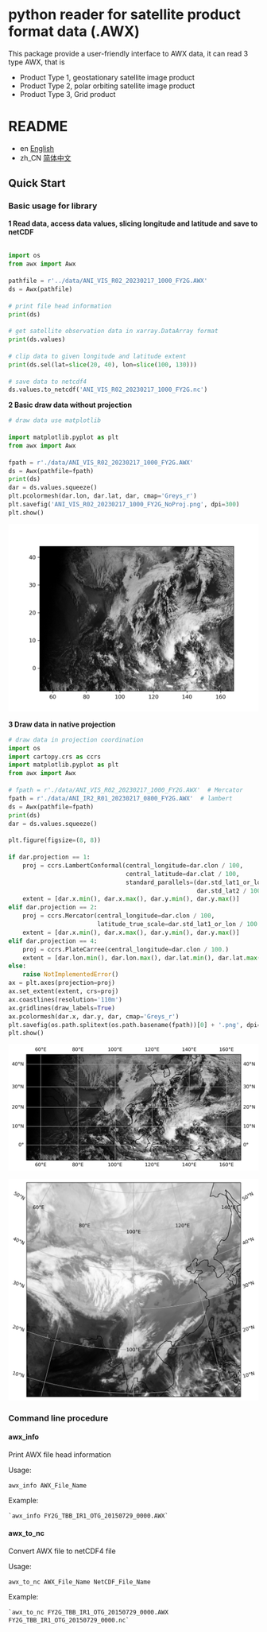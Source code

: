 # python reader for satellite product format data (.AWX)

This package provide a user-friendly interface to AWX data, it can read 3 type AWX, that is

- Product Type 1, geostationary satellite image product
- Product Type 2, polar orbiting satellite image product
- Product Type 3, Grid product

# README

- en [English](README.md)
- zh_CN [简体中文](README.zh-CN.md)

## Quick Start

### Basic usage for library

**1 Read data, access data values, slicing longitude and latitude and save to netCDF**

```python

import os
from awx import Awx

pathfile = r'../data/ANI_VIS_R02_20230217_1000_FY2G.AWX'
ds = Awx(pathfile)

# print file head information
print(ds)

# get satellite observation data in xarray.DataArray format
print(ds.values)

# clip data to given longitude and latitude extent
print(ds.sel(lat=slice(20, 40), lon=slice(100, 130)))

# save data to netcdf4
ds.values.to_netcdf('ANI_VIS_R02_20230217_1000_FY2G.nc')
```

**2 Basic draw data without projection**

```python
# draw data use matplotlib

import matplotlib.pyplot as plt
from awx import Awx

fpath = r'./data/ANI_VIS_R02_20230217_1000_FY2G.AWX'
ds = Awx(pathfile=fpath)
print(ds)
dar = ds.values.squeeze()
plt.pcolormesh(dar.lon, dar.lat, dar, cmap='Greys_r')
plt.savefig('ANI_VIS_R02_20230217_1000_FY2G_NoProj.png', dpi=300)
plt.show()
```

![ANI_VIS_R02_20230217_1000_FY2G_NoProj.png](doc%2FANI_VIS_R02_20230217_1000_FY2G_NoProj.png)

**3 Draw data in native projection**

```python
# draw data in projection coordination
import os
import cartopy.crs as ccrs
import matplotlib.pyplot as plt
from awx import Awx

# fpath = r'./data/ANI_VIS_R02_20230217_1000_FY2G.AWX'  # Mercator
fpath = r'./data/ANI_IR2_R01_20230217_0800_FY2G.AWX'  # lambert
ds = Awx(pathfile=fpath)
print(ds)
dar = ds.values.squeeze()

plt.figure(figsize=(8, 8))

if dar.projection == 1:
    proj = ccrs.LambertConformal(central_longitude=dar.clon / 100,
                                 central_latitude=dar.clat / 100,
                                 standard_parallels=(dar.std_lat1_or_lon / 100.,
                                                     dar.std_lat2 / 100.))
    extent = [dar.x.min(), dar.x.max(), dar.y.min(), dar.y.max()]
elif dar.projection == 2:
    proj = ccrs.Mercator(central_longitude=dar.clon / 100,
                         latitude_true_scale=dar.std_lat1_or_lon / 100.)
    extent = [dar.x.min(), dar.x.max(), dar.y.min(), dar.y.max()]
elif dar.projection == 4:
    proj = ccrs.PlateCarree(central_longitude=dar.clon / 100.)
    extent = [dar.lon.min(), dar.lon.max(), dar.lat.min(), dar.lat.max()]
else:
    raise NotImplementedError()
ax = plt.axes(projection=proj)
ax.set_extent(extent, crs=proj)
ax.coastlines(resolution='110m')
ax.gridlines(draw_labels=True)
ax.pcolormesh(dar.x, dar.y, dar, cmap='Greys_r')
plt.savefig(os.path.splitext(os.path.basename(fpath))[0] + '.png', dpi=300, bbox_inches='tight')
plt.show()

```

![ANI_VIS_R02_20230217_1000_FY2G.png](doc%2FANI_VIS_R02_20230217_1000_FY2G.png)

![ANI_IR2_R01_20230217_0800_FY2G.png](doc%2FANI_IR2_R01_20230217_0800_FY2G.png)

### Command line procedure

#### awx_info

Print AWX file head information

Usage:
    
    awx_info AWX_File_Name

Example:

    `awx_info FY2G_TBB_IR1_OTG_20150729_0000.AWX`

#### awx_to_nc

Convert AWX file to netCDF4 file

Usage:

    awx_to_nc AWX_File_Name NetCDF_File_Name

Example:

    `awx_to_nc FY2G_TBB_IR1_OTG_20150729_0000.AWX FY2G_TBB_IR1_OTG_20150729_0000.nc`
